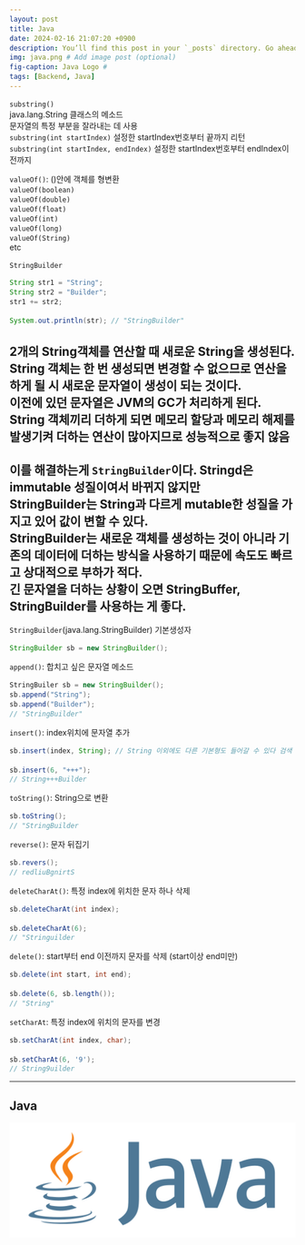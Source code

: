 ```yaml
---
layout: post
title: Java
date: 2024-02-16 21:07:20 +0900
description: You’ll find this post in your `_posts` directory. Go ahead and edit it and re-build the site to see your changes. # Add post description (optional)
img: java.png # Add image post (optional)
fig-caption: Java Logo #
tags: [Backend, Java]
---
```

`substring()`   
java.lang.String 클래스의 메소드   
문자열의 특정 부분을 잘라내는 데 사용   
`substring(int startIndex)` 설정한 startIndex번호부터 끝까지 리턴   
`substring(int startIndex, endIndex)` 설정한 startIndex번호부터 endIndex이전까지   
   
`valueOf()`: ()안에 객체를 형변환   
`valueOf(boolean)`   
`valueOf(double)`   
`valueOf(float)`   
`valueOf(int)`   
`valueOf(long)`   
`valueOf(String)`   
etc   

`StringBuilder`     
```java
String str1 = "String";
String str2 = "Builder";
str1 += str2;

System.out.println(str); // "StringBuilder"
```
2개의 String객체를 연산할 때 새로운 String을 생성된다.   
String 객체는 한 번 생성되면 변경할 수 없으므로 연산을하게 될 시 새로운 문자열이 생성이 되는 것이다.   
이전에 있던 문자열은 JVM의 GC가 처리하게 된다.   
String 객체끼리 더하게 되면 메모리 할당과 메모리 해제를 발생기켜 더하는 연산이 많아지므로 성능적으로 좋지 않음   
---     
이를 해결하는게 `StringBuilder`이다. 
Stringd은 immutable 성질이여서 바뀌지 않지만      
StringBuilder는 String과 다르게 mutable한 성질을 가지고 있어 값이 변할 수 있다.     
StringBuilder는 새로운 객체를 생성하는 것이 아니라 기존의 데이터에 더하는 방식을 사용하기 때문에 속도도 빠르고 상대적으로 부하가 적다.      
긴 문자열을 더하는 상황이 오면 StringBuffer, StringBuilder를 사용하는 게 좋다.      
---     
`StringBuilder`(java.lang.StringBuilder) 기본생성자     
```java
StringBuilder sb = new StringBuilder();
```     

`append()`: 합치고 싶은 문자열 메소드 
```java
StringBuiler sb = new StringBuilder();
sb.append("String");
sb.append("Builder");
// "StringBuilder"
```     

`insert()`: index위치에 문자열 추가
```java
sb.insert(index, String); // String 이외에도 다른 기본형도 들어갈 수 있다 검색 ㄱ

sb.insert(6, "+++");
// String+++Builder
```

`toString()`: String으로 변환
```java
sb.toString();
// "StringBuilder
```

`reverse()`: 문자 뒤집기
```java
sb.revers();
// redliuBgnirtS
```

`deleteCharAt()`: 특정 index에 위치한 문자 하나 삭제
```java
sb.deleteCharAt(int index);

sb.deleteCharAt(6);
// "Stringuilder
```

`delete()`: start부터 end 이전까지 문자를 삭제 (start이상 end미만)
```java
sb.delete(int start, int end);

sb.delete(6, sb.length());
// "String"
```

`setCharAt`: 특정 index에 위치의 문자를 변경
```java
sb.setCharAt(int index, char);

sb.setCharAt(6, '9');
// String9uilder
```
---     



## Java

![Java Logo](/assets/img/java.png)